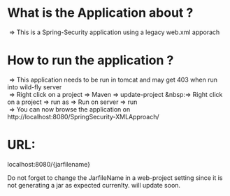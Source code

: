# What is the Application about ? </br>
&nbsp;=> This is a Spring-Security application using a legacy web.xml apporach </br>

# How to run the application ? </br>
&nbsp;=> This application needs to be run in tomcat and may get 403 when run into wild-fly server </br>
&nbsp;=> Right click on a project => Maven => update-project
&nbsp:=> Right click on a project => run as => Run on server => run </br>
&nbsp;=> You can now browse the application on http://localhost:8080/SpringSecurity-XMLApproach/

URL:
====
localhost:8080/{jarfilename}

Do not forget to change the JarfileName in a web-project setting since it is not generating a jar as expected currenlty.
will update soon.
